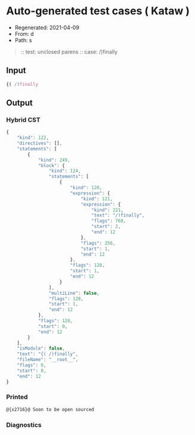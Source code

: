 # Auto-generated test cases ( Kataw )
- Regenerated: 2021-04-09
- From: d
- Path: s
> :: test: unclosed parens
> :: case: /)finally
## Input

`````js
{( /)finally
`````

## Output

### Hybrid CST

```javascript
{
    "kind": 122,
    "directives": [],
    "statements": [
        {
            "kind": 249,
            "block": {
                "kind": 124,
                "statements": [
                    {
                        "kind": 120,
                        "expression": {
                            "kind": 121,
                            "expression": {
                                "kind": 221,
                                "text": "/)finally",
                                "flags": 768,
                                "start": 2,
                                "end": 12
                            },
                            "flags": 256,
                            "start": 1,
                            "end": 12
                        },
                        "flags": 128,
                        "start": 1,
                        "end": 12
                    }
                ],
                "multiLine": false,
                "flags": 128,
                "start": 1,
                "end": 12
            },
            "flags": 128,
            "start": 0,
            "end": 12
        }
    ],
    "isModule": false,
    "text": "{( /)finally",
    "fileName": "__root__",
    "flags": 0,
    "start": 0,
    "end": 12
}
```

### Printed

```javascript
@{x2716}@ Soon to be open sourced
```

### Diagnostics

```javascript

```

